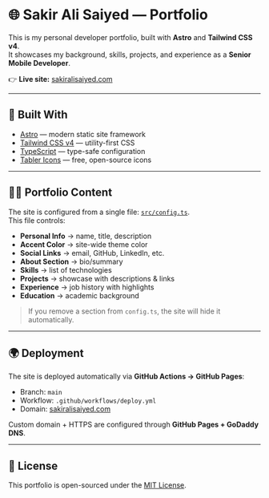 # 🌐 Sakir Ali Saiyed — Portfolio

This is my personal developer portfolio, built with **Astro** and **Tailwind CSS v4**.  
It showcases my background, skills, projects, and experience as a **Senior Mobile Developer**.

👉 **Live site:** [sakiralisaiyed.com](https://sakiralisaiyed.com)

---

## 🚀 Built With
- [Astro](https://astro.build) — modern static site framework  
- [Tailwind CSS v4](https://tailwindcss.com) — utility-first CSS  
- [TypeScript](https://www.typescriptlang.org/) — type-safe configuration  
- [Tabler Icons](https://tabler.io/icons) — free, open-source icons  

---

## 🧑‍💻 Portfolio Content

The site is configured from a single file: [`src/config.ts`](src/config.ts).  
This file controls:

- **Personal Info** → name, title, description  
- **Accent Color** → site-wide theme color  
- **Social Links** → email, GitHub, LinkedIn, etc.  
- **About Section** → bio/summary  
- **Skills** → list of technologies  
- **Projects** → showcase with descriptions & links  
- **Experience** → job history with highlights  
- **Education** → academic background  

> If you remove a section from `config.ts`, the site will hide it automatically.

---

## 🌍 Deployment

The site is deployed automatically via **GitHub Actions → GitHub Pages**:

- Branch: `main`  
- Workflow: `.github/workflows/deploy.yml`  
- Domain: [sakiralisaiyed.com](https://sakiralisaiyed.com)  

Custom domain + HTTPS are configured through **GitHub Pages + GoDaddy DNS**.

---

## 📜 License

This portfolio is open-sourced under the [MIT License](LICENSE).
